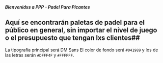***Bienvenidxs a PPP - Padel Para Picantes***
## Aquí se encontrarán paletas de padel para el público en general, sin importar el nivel de juego o el presupuesto que tengan lxs clientes##

La tipografía principal será DM Sans
El color de fondo será `#041989` y los de las letras serán `#DFFF4F` y `#FFFFFF`.